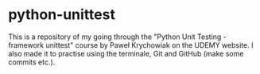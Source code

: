 # python-unittest

This is a repository of my going through the "Python Unit Testing - framework unittest" course by Paweł Krychowiak on the UDEMY website.
I also made it to practise using the terminale, Git and GitHub (make some commits etc.).
